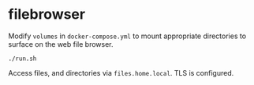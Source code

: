 # filebrowser

Modify `volumes` in `docker-compose.yml` to mount appropriate directories to surface on the web file browser.

```
./run.sh
```

Access files, and directories via `files.home.local`. TLS is configured.

